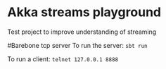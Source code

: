 # Akka streams playground
Test project to improve understanding of streaming

#Barebone tcp server
To run the server:
```sbt run```

To run a client:
```telnet 127.0.0.1 8888```